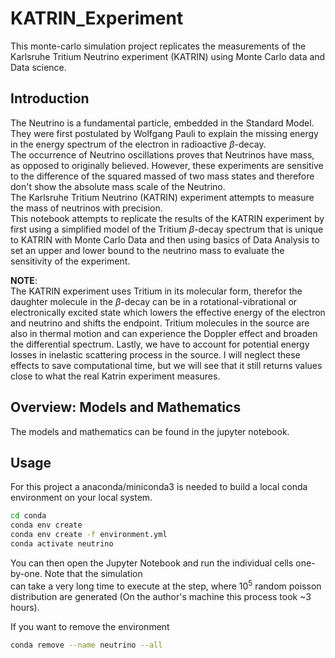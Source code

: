# KATRIN_Experiment
This monte-carlo simulation project replicates the measurements of the Karlsruhe Tritium Neutrino experiment (KATRIN) using Monte Carlo data and Data science.  

## Introduction

The Neutrino is a fundamental particle, embedded in the Standard Model. They were first postulated by Wolfgang Pauli to explain the missing energy in the energy spectrum of the electron in radioactive $\beta$-decay.  
The occurrence of Neutrino oscillations proves that Neutrinos have mass, as opposed to originally believed. However, these experiments are sensitive to the difference of the squared massed of two mass states and therefore don't show the absolute mass scale of the Neutrino.  
The Karlsruhe Tritium Neutrino (KATRIN) experiment attempts to measure the mass of neutrinos with precision.  
This notebook attempts to replicate the results of the KATRIN experiment by first using a simplified model of the Tritium $\beta$-decay spectrum that is unique to KATRIN with Monte Carlo Data and then using basics of Data Analysis to set an upper and lower bound to the neutrino mass to evaluate the sensitivity of the experiment.

**NOTE**:  
The KATRIN experiment uses Tritium in its molecular form, therefor the daughter molecule in the $\beta$-decay can be in a rotational-vibrational or electronically excited state which lowers the effective energy of the electron and neutrino and shifts the endpoint. Tritium molecules in the source are also in thermal motion and can experience the Doppler effect and broaden the differential spectrum. Lastly, we have to account for potential energy losses in inelastic scattering process in the source.
I will neglect these effects to save computational time, but we will see that it still returns values close to what the real Katrin experiment measures.

## Overview: Models and Mathematics

The models and mathematics can be found in the jupyter notebook.

## Usage
For this project a anaconda/miniconda3 is needed to build a local conda environment on your local system.
```bash
cd conda
conda env create
conda env create -f environment.yml
conda activate neutrino
```
You can then open the Jupyter Notebook and run the individual cells one-by-one. Note that the simulation  
can take a very long time to execute at the step, where $10^5$ random poisson distribution are generated 
(On the author's machine this process took ~3 hours).  

If you want to remove the environment
```bash
conda remove --name neutrino --all
```
